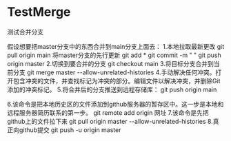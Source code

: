 # TestMerge
测试合并分支

假设想要把master分支中的东西合并到main分支上面去：
1.本地拉取最新更改
git pull origin main
将master分支的先行更新
git add *
git commit -m " "
git push origin master
2.切换到要合并的分支
git checkout main
3.将目标分支合并到当前分支
git merge master --allow-unrelated-histories
4.手动解决任何冲突。打开包含冲突的文件，并查找标记为冲突的部分。编辑文件以解决冲突，并删除Git添加的冲突标记。
5.将合并后的分支推送到远程存储库：
git push origin main

6.该命令是把本地历史区的文件添加到github服务器的暂存区中。这一步是本地和远程服务器简历联系的第一步。
git remote add origin 网址
7.该命令是先把github上的文件拉下来 
git pull origin master --allow-unrelated-histories
8.真正向github提交
git push -u origin master

